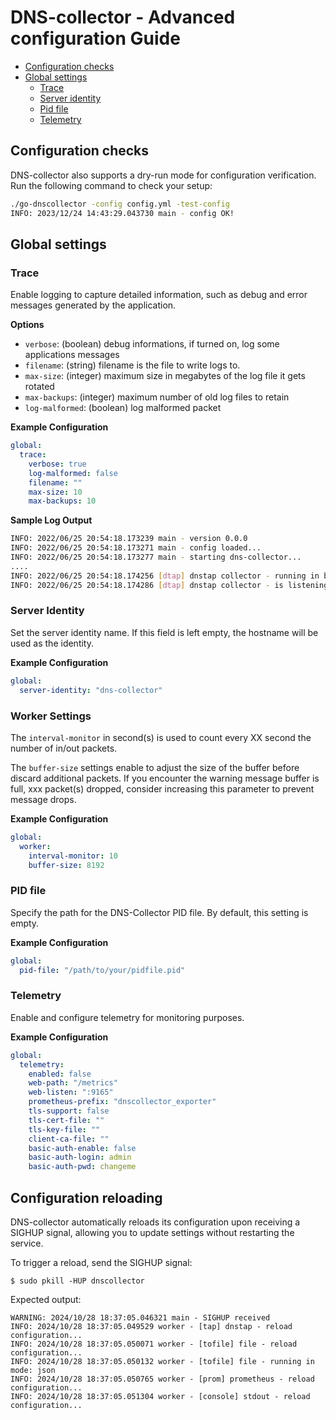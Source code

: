 # DNS-collector - Advanced configuration Guide

- [Configuration checks](#configuration-checks)
- [Global settings](#global-settings)
  - [Trace](#trace)
  - [Server identity](#server-identity)
  - [Pid file](#pid-file)
  - [Telemetry](#telemetry)

## Configuration checks

DNS-collector also supports a dry-run mode for configuration verification. Run the following command to check your setup:

```bash
./go-dnscollector -config config.yml -test-config
INFO: 2023/12/24 14:43:29.043730 main - config OK!
```

## Global settings

### Trace

Enable logging to capture detailed information, such as debug and error messages generated by the application.

**Options**

- `verbose`: (boolean) debug informations, if turned on, log some applications messages
- `filename`: (string) filename is the file to write logs to.
- `max-size`: (integer) maximum size in megabytes of the log file it gets rotated
- `max-backups`: (integer) maximum number of old log files to retain
- `log-malformed`: (boolean) log malformed packet

**Example Configuration**

```yaml
global:
  trace:
    verbose: true
    log-malformed: false
    filename: ""
    max-size: 10
    max-backups: 10
```

**Sample Log Output**

```bash
INFO: 2022/06/25 20:54:18.173239 main - version 0.0.0
INFO: 2022/06/25 20:54:18.173271 main - config loaded...
INFO: 2022/06/25 20:54:18.173277 main - starting dns-collector...
....
INFO: 2022/06/25 20:54:18.174256 [dtap] dnstap collector - running in background...
INFO: 2022/06/25 20:54:18.174286 [dtap] dnstap collector - is listening on [::]:6000
```

### Server Identity

Set the server identity name. If this field is left empty, the hostname will be used as the identity.

**Example Configuration**

```yaml
global:
  server-identity: "dns-collector"
```

### Worker Settings

The `interval-monitor` in second(s) is used to count every XX second the number of in/out packets.

The `buffer-size` settings enable to adjust the size of the buffer before discard additional packets. If you encounter the warning message buffer is full, xxx packet(s) dropped, consider increasing this parameter to prevent message drops.
  
**Example Configuration**

```yaml
global:
  worker:
    interval-monitor: 10
    buffer-size: 8192
```

### PID file

Specify the path for the DNS-Collector PID file. By default, this setting is empty.

**Example Configuration**

```yaml
global:
  pid-file: "/path/to/your/pidfile.pid"
```

### Telemetry

Enable and configure telemetry for monitoring purposes.

**Example Configuration**

```yaml
global:
  telemetry:
    enabled: false
    web-path: "/metrics"
    web-listen: ":9165"
    prometheus-prefix: "dnscollector_exporter"
    tls-support: false
    tls-cert-file: ""
    tls-key-file: ""
    client-ca-file: ""
    basic-auth-enable: false
    basic-auth-login: admin
    basic-auth-pwd: changeme
```


## Configuration reloading

DNS-collector automatically reloads its configuration upon receiving a SIGHUP signal, allowing you to update settings without restarting the service.

To trigger a reload, send the SIGHUP signal:

```
$ sudo pkill -HUP dnscollector
```

Expected output:

```
WARNING: 2024/10/28 18:37:05.046321 main - SIGHUP received
INFO: 2024/10/28 18:37:05.049529 worker - [tap] dnstap - reload configuration...
INFO: 2024/10/28 18:37:05.050071 worker - [tofile] file - reload configuration...
INFO: 2024/10/28 18:37:05.050132 worker - [tofile] file - running in mode: json
INFO: 2024/10/28 18:37:05.050765 worker - [prom] prometheus - reload configuration...
INFO: 2024/10/28 18:37:05.051304 worker - [console] stdout - reload configuration...
```